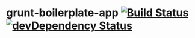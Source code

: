 grunt-boilerplate-app [![Build Status](https://travis-ci.org/coryroloff/grunt-boilerplate-app.png)](https://travis-ci.org/coryroloff/grunt-boilerplate-app) [![devDependency Status](https://david-dm.org/coryroloff/grunt-boilerplate-app/dev-status.png?theme=shields.io)](https://david-dm.org/coryroloff/grunt-boilerplate-app#info=devDependencies)
====================